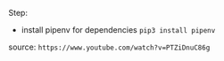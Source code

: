 
Step:
* install pipenv for dependencies `pip3 install pipenv`


source: `https://www.youtube.com/watch?v=PTZiDnuC86g`
